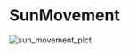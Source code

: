 # SunMovement


![sun_movement_pict](https://github.com/NatureVision/SunMovement/assets/10080369/1a25ce01-b1fd-48c7-a22d-800d1373b2e0)
